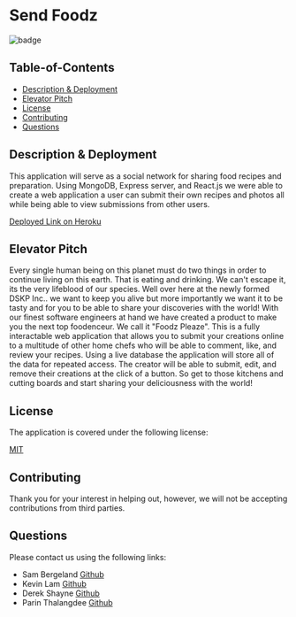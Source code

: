 # Send Foodz

  ![badge](https://img.shields.io/badge/license-mit-blue)

  ## Table-of-Contents
  * [Description & Deployment](#descriptio-&-Deployment)
  * [Elevator Pitch](#Elevator-Pitch)
  * [License](#license)    
  * [Contributing](#contributing)
  * [Questions](#questions)

  ## Description & Deployment

  This application will serve as a social network for sharing food recipes and preparation. Using MongoDB, Express server, and React.js we were able to create a web application a user can submit their own recipes and photos all while being able to view submissions from other users. 

  [Deployed Link on Heroku]()

  ## Elevator Pitch
  Every single human being on this planet must do two things in order to continue living on this earth. That is eating and drinking.  We can't escape it, its the very lifeblood of our species. Well over here at the newly formed DSKP Inc.. we want to keep you alive but more importantly we want it to be tasty and for you to be able to share your discoveries with the world! With our finest software engineers at hand we have created a product to make you the next top foodenceur. We call it "Foodz Pleaze". This is a fully interactable web application that allows you to submit your creations online to a multitude of other home chefs who will be able to comment, like, and review your recipes. Using a live database the application will store all of the data for repeated access. The creator will be able to submit, edit, and remove their creations at the click of a button. So get to those kitchens and cutting boards and start sharing your deliciousness with the world!

  ## License

  The application is covered under the following license:

  [MIT](https://choosealicense.com/licenses/mit)

  ## Contributing
  
  
  Thank you for your interest in helping out, however, we will not be accepting contributions from third parties.

  ## Questions

  Please contact us using the following links:
  
  - Sam Bergeland [Github](https://github.com/samb56)
  - Kevin Lam [Github](https://github.com/godoflaugh)
  - Derek Shayne [Github](https://github.com/shayne-dcs)
  - Parin Thalangdee [Github](https://github.com/parinthalangdee)
